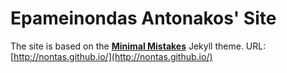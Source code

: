 # Epameinondas Antonakos' Site
The site is based on the [**Minimal Mistakes**](http://mmistakes.github.io/minimal-mistakes/) Jekyll theme.
URL: [http://nontas.github.io/](http://nontas.github.io/)
